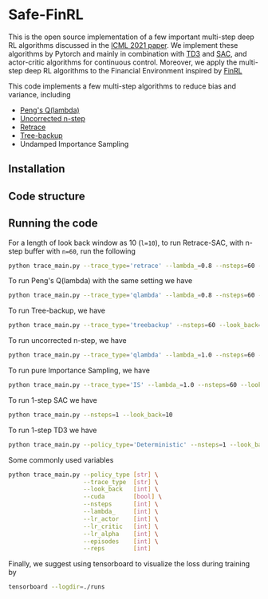 # Safe-FinRL

This is the open source implementation of a few important multi-step deep RL algorithms
discussed in the [ICML 2021 paper](https://arxiv.org/abs/2103.00107). We implement these
algorithms by Pytorch and mainly in combination with [TD3](https://arxiv.org/abs/1802.09477) and [SAC](https://arxiv.org/abs/1801.01290), and actor-critic algorithms for continuous control.
Moreover, we apply the multi-step deep RL algorithms to the Financial Environment inspired by
[FinRL](https://github.com/AI4Finance-Foundation/FinRL)

This code implements a few multi-step algorithms to reduce bias and variance, including

* [Peng's Q(lambda)](https://link.springer.com/content/pdf/10.1023/A:1018076709321.pdf)
* [Uncorrected n-step](https://arxiv.org/pdf/1710.02298.pdf)
* [Retrace](https://arxiv.org/abs/1606.02647)
* [Tree-backup](https://scholarworks.umass.edu/cgi/viewcontent.cgi?article=1079&context=cs_faculty_pubs)
* Undamped Importance Sampling

## Installation


## Code structure


## Running the code

For a length of look back window as 10 (```l=10```),
to run Retrace-SAC, with n-step buffer with ```n=60```, run the following
```sh
python trace_main.py --trace_type='retrace' --lambda_=0.8 --nsteps=60 --look_back=10
```

To run Peng's Q(lambda) with the same setting we have
```sh
python trace_main.py --trace_type='qlambda' --lambda_=0.8 --nsteps=60 --look_back=10
```

To run Tree-backup, we have

```sh
python trace_main.py --trace_type='treebackup' --nsteps=60 --look_back=10
```

To run uncorrected n-step, we have
```sh
python trace_main.py --trace_type='qlambda' --lambda_=1.0 --nsteps=60 --look_back=10
```

To run pure Importance Sampling, we have
```sh
python trace_main.py --trace_type='IS' --lambda_=1.0 --nsteps=60 --look_back=10
```

To run 1-step SAC we have
```sh
python trace_main.py --nsteps=1 --look_back=10
```

To run 1-step TD3 we have
```sh
python trace_main.py --policy_type='Deterministic' --nsteps=1 --look_back=10
```

Some commonly used variables
```sh
python trace_main.py --policy_type [str] \
                     --trace_type  [str] \
                     --look_back   [int] \
                     --cuda        [bool] \
                     --nsteps      [int] \
                     --lambda_     [int] \
                     --lr_actor    [int] \
                     --lr_critic   [int] \
                     --lr_alpha    [int] \
                     --episodes    [int] \
                     --reps        [int] 
```

Finally, we suggest using tensorboard to visualize the loss during training by
```sh
tensorboard --logdir=./runs
```
